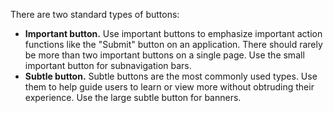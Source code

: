 There are two standard types of buttons:

- **Important button.** Use important buttons to emphasize important action functions like the "Submit" button on an application. There should rarely be more than two important buttons on a single page. Use the small important button for subnavigation bars.
- **Subtle button.** Subtle buttons are the most commonly used types. Use them to help guide users to learn or view more without obtruding their experience. Use the large subtle button for banners.
